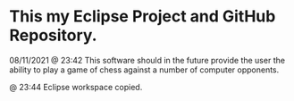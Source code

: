 
# This my Eclipse Project and GitHub Repository.

08/11/2021 @ 23:42
This software should in the future provide the user the ability to play a game of chess against a number of computer opponents.

@ 23:44
Eclipse workspace copied. 
